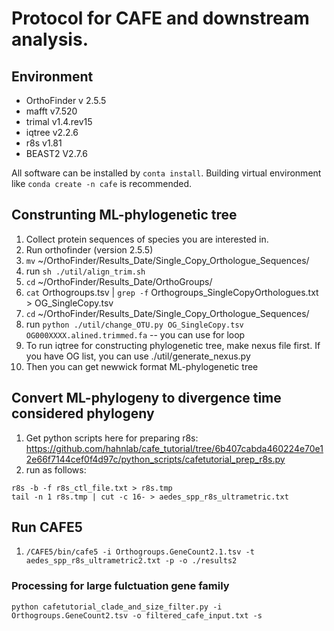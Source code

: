 # Protocol for CAFE and downstream analysis.
## Environment
- OrthoFinder v 2.5.5
- mafft v7.520
- trimal v1.4.rev15
- iqtree v2.2.6
- r8s v1.81
- BEAST2 V2.7.6

All software can be installed by `conta install`. Building virtual environment like `conda create -n cafe` is recommended.

## Construnting ML-phylogenetic tree
1. Collect protein sequences of species you are interested in.
2. Run orthofinder (version 2.5.5)
3. `mv` ~/OrthoFinder/Results_Date/Single_Copy_Orthologue_Sequences/
4. run `sh ./util/align_trim.sh`
5. `cd` ~/OrthoFinder/Results_Date/OrthoGroups/
6. `cat` Orthogroups.tsv | `grep -f` Orthogroups_SingleCopyOrthologues.txt > OG_SingleCopy.tsv
7. `cd` ~/OrthoFinder/Results_Date/Single_Copy_Orthologue_Sequences/
8. run `python ./util/change_OTU.py OG_SingleCopy.tsv OG000XXXX.alined.trimmed.fa` -- you can use for loop
9. To run iqtree for constructing phylogenetic tree, make nexus file first. If you have OG list, you can use ./util/generate_nexus.py
10. Then you can get newwick format ML-phylogenetic tree

## Convert ML-phylogeny to divergence time considered phylogeny
1. Get python scripts here for preparing r8s: https://github.com/hahnlab/cafe_tutorial/tree/6b407cabda460224e70e12e66f7144cef0f4d97c/python_scripts/cafetutorial_prep_r8s.py
2. run as follows:
```
r8s -b -f r8s_ctl_file.txt > r8s.tmp
tail -n 1 r8s.tmp | cut -c 16- > aedes_spp_r8s_ultrametric.txt
```

## Run CAFE5
1. `/CAFE5/bin/cafe5 -i Orthogroups.GeneCount2.1.tsv -t aedes_spp_r8s_ultrametric2.txt -p -o ./results2`

### Processing for large fulctuation gene family
`python cafetutorial_clade_and_size_filter.py -i Orthogroups.GeneCount2.tsv -o filtered_cafe_input.txt -s`
